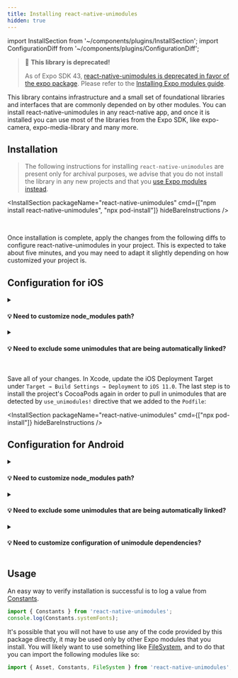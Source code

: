 ```yaml
---
title: Installing react-native-unimodules
hidden: true
---
```


import InstallSection from '~/components/plugins/InstallSection';
import ConfigurationDiff from '~/components/plugins/ConfigurationDiff';

> 🚨 **This library is deprecated!**
>
> As of Expo SDK 43, [react-native-unimodules is deprecated in favor of the expo package](https://blog.expo.dev/whats-new-in-expo-modules-infrastructure-7a7cdda81ebc). Please refer to the [Installing Expo modules guide](./installing-expo-modules.md).

This library contains infrastructure and a small set of foundational libraries and interfaces that are commonly depended on by other modules. You can install react-native-unimodules in any react-native app, and once it is installed you can use most of the libraries from the Expo SDK, like expo-camera, expo-media-library and many more.

## Installation

> The following instructions for installing `react-native-unimodules` are present only for archival purposes, we advise that you do not install the library in any new projects and that you [use Expo modules instead](../bare/installing-expo-modules.md).

<InstallSection packageName="react-native-unimodules" cmd={["npm install react-native-unimodules", "npx pod-install"]} hideBareInstructions />

<br />

Once installation is complete, apply the changes from the following diffs to configure react-native-unimodules in your project. This is expected to take about five minutes, and you may need to adapt it slightly depending on how customized your project is.

## Configuration for iOS

<ConfigurationDiff source="/static/diffs/react-native-unimodules-ios.diff" />

<details><summary><h4>💡 Need to customize node_modules path?</h4></summary>
<p>

If you need to customize the path to node_modules, for example because you are using yarn workspaces, then you can pass in a param for this: `use_unimodules!(modules_paths: ['./path/to/node_modules'])`. Alternatively, you can configure this in `package.json`:


```json
{
  "name": "...",
  "dependencies": {},
  "react-native-unimodules": {
    "ios": {
      "modulesPaths": [
        "./path/to/node_modules"
      ]
    }
  }
}
```

</p>
</details>

<div style={{marginTop: -10}} />

<details><summary><h4>💡 Need to exclude some unimodules that are being automatically linked?</h4></summary>
<p>

If you need to exclude some of the unimodules that you are not using but they got installed by your other dependencies (like `expo`), then you can pass in `exclude` param for this. For example, if you want to exclude `expo-face-detector`, you may want to use this: `use_unimodules!(exclude: ['expo-face-detector'])`. Alternatively, you can configure this in `package.json`:

```json
{
  "name": "...",
  "dependencies": {},
  "react-native-unimodules": {
    "ios": {
      "exclude": [
        "expo-face-detector"
      ]
    }
  }
}
```

</p>
</details>

<br />

Save all of your changes. In Xcode, update the iOS Deployment Target under `Target → Build Settings → Deployment` to `iOS 11.0`. The last step is to install the project's CocoaPods again in order to pull in unimodules that are detected by `use_unimodules!` directive that we added to the `Podfile`:

<InstallSection packageName="react-native-unimodules" cmd={["npx pod-install"]} hideBareInstructions />

<div style={{marginTop: 50}} />

## Configuration for Android

<ConfigurationDiff source="/static/diffs/react-native-unimodules-android.diff" />

<details><summary><h4>💡 Need to customize node_modules path?</h4></summary>
<p>

If you need to customize the path to node_modules, for example because you are using yarn workspaces, then you can pass in a param `modulesPaths` for both of these functions: `includeUnimodulesProjects([modulesPaths: ['./path/to/node_modules']])`, `addUnimodulesDependencies([modulesPaths: ['./path/to/node_modules']])`. Alternatively, you can configure this in `package.json`:

```json
{
  "name": "...",
  "dependencies": {},
  "react-native-unimodules": {
    "android": {
      "modulesPaths": [
        "./path/to/node_modules"
      ]
    }
  }
}
```

</p>
</details>

<div style={{marginTop: -10}} />

<details><summary><h4>💡 Need to exclude some unimodules that are being automatically linked?</h4></summary>
<p>

If you need to exclude some of the unimodules that you are not using but they got installed by your other dependencies (like `expo`), then you can pass in `exclude` param for this. For example, if you want to exclude `expo-face-detector`, you may want to use this: `addUnimodulesDependencies([exclude: ['expo-face-detector']])` and `includeUnimodulesDependencies([exclude: ['expo-face-detector']])`. Alternatively, you can configure this in `package.json`:

```json
{
  "name": "...",
  "dependencies": {},
  "react-native-unimodules": {
    "android": {
      "exclude": [
        "expo-face-detector"
      ]
    }
  }
}
```

</p>
</details>

<div style={{marginTop: -10}} />

<details><summary><h4>💡 Need to customize configuration of unimodule dependencies?</h4></summary>
<p>

You can also customize the configuration of the unimodules dependencies (the default is `implementation`, if you're using Gradle older than 3.0, you will need to set `configuration: "compile"` in `addUnimodulesDependencies`, like: `addUnimodulesDependencies([configuration: "compile"])`). Alternatively, you can configure this in `package.json`:

```json
{
  "name": "...",
  "dependencies": {},
  "react-native-unimodules": {
    "android": {
      "configuration": "compile"
    }
  }
}
```

</p>
</details>

<div style={{marginTop: 50}} />

## Usage

An easy way to verify installation is successful is to log a value from [Constants](/versions/latest/sdk/constants/).

```js
import { Constants } from 'react-native-unimodules';
console.log(Constants.systemFonts);
```

It's possible that you will not have to use any of the code provided by this package directly, it may be used only by other Expo modules that you install. You will likely want to use something like [FileSystem](/versions/latest/sdk/filesystem/), and to do that you can import the following modules like so:

```js
import { Asset, Constants, FileSystem } from 'react-native-unimodules';
```
